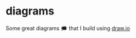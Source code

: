 # diagrams

Some great diagrams :right_anger_bubble: that I build using [draw.io](https://app.diagrams.net/)
